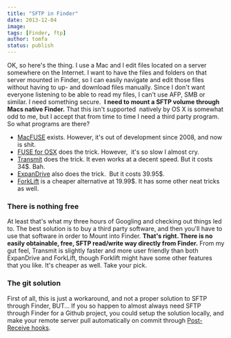```yaml
---
title: "SFTP in Finder"
date: 2013-12-04
image: 
tags: [Finder, ftp]
author: tomfa
status: publish
---
```


OK, so here's the thing. I use a Mac and I edit files located on a server somewhere on the Internet. I want to have the files and folders on that server mounted in Finder, so I can easily navigate and edit those files without having to up- and download files manually. Since I don't want everyone listening to be able to read my files, I can't use AFP, SMB or similar. I need something secure.  **I need to mount a SFTP volume through Macs native Finder.** That this isn't supported  natively by OS X is somewhat odd to me, but I accept that from time to time I need a third party program. So what programs are there?

*   [MacFUSE](http://code.google.com/p/macfuse/) exists. However, it's out of development since 2008, and now is shit.
*   [FUSE for OSX](http://osxfuse.github.io/) does the trick. However,  it's so slow I almost cry.
*   [Transmit](https://www.panic.com/transmit/) does the trick. It even works at a decent speed. But it costs 34$. Bah.
*   [ExpanDrive](http://www.expandrive.com/expandrive) also does the trick.  But it costs 39.95$.
*   [ForkLift](http://www.binarynights.com/) is a cheaper alternative at 19.99$. It has some other neat tricks as well.

### There is nothing free

At least that's what my three hours of Googling and checking out things led to. The best solution is to buy a third party software, and then you'll have to use that software in order to Mount into Finder. **That's right. There is no easily obtainable, free, SFTP read/write way directly from Finder.** From my gut feel, Transmit is slightly faster and more user friendly than both ExpanDrive and ForkLift, though Forklift might have some other features that you like. It's cheaper as well. Take your pick.

### The git solution

First of all, this is just a workaround, and not a proper solution to SFTP through Finder, BUT... If you so happen to almost always need SFTP through Finder for a Github project, you could setup the solution locally, and make your remote server pull automatically on commit through [Post-Receive hooks](https://help.github.com/articles/post-receive-hooks).
